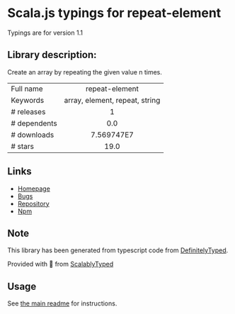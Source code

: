 
# Scala.js typings for repeat-element

Typings are for version 1.1

## Library description:
Create an array by repeating the given value n times.

|                    |                 |
| ------------------ | :-------------: |
| Full name          | repeat-element |
| Keywords           | array, element, repeat, string |
| # releases         | 1 |
| # dependents       | 0.0 |
| # downloads        | 7.569747E7 |
| # stars            | 19.0 |

## Links
- [Homepage](https://github.com/jonschlinkert/repeat-element)
- [Bugs](https://github.com/jonschlinkert/repeat-element/issues)
- [Repository](https://github.com/jonschlinkert/repeat-element)
- [Npm](https://www.npmjs.com/package/repeat-element)
    


## Note
This library has been generated from typescript code from [DefinitelyTyped](https://definitelytyped.org).

Provided with :purple_heart: from [ScalablyTyped](https://github.com/oyvindberg/ScalablyTyped)

## Usage
See [the main readme](../../readme.md) for instructions.


